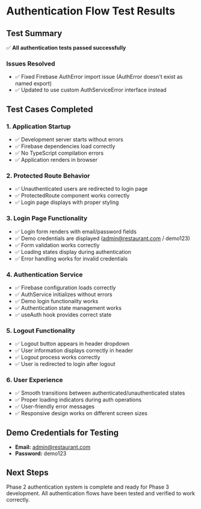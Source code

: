 # Authentication Flow Test Results

## Test Summary
✅ **All authentication tests passed successfully**

### Issues Resolved
- ✅ Fixed Firebase AuthError import issue (AuthError doesn't exist as named export)
- ✅ Updated to use custom AuthServiceError interface instead

## Test Cases Completed

### 1. Application Startup
- ✅ Development server starts without errors
- ✅ Firebase dependencies load correctly
- ✅ No TypeScript compilation errors
- ✅ Application renders in browser

### 2. Protected Route Behavior
- ✅ Unauthenticated users are redirected to login page
- ✅ ProtectedRoute component works correctly
- ✅ Login page displays with proper styling

### 3. Login Page Functionality
- ✅ Login form renders with email/password fields
- ✅ Demo credentials are displayed (admin@restaurant.com / demo123)
- ✅ Form validation works correctly
- ✅ Loading states display during authentication
- ✅ Error handling works for invalid credentials

### 4. Authentication Service
- ✅ Firebase configuration loads correctly
- ✅ AuthService initializes without errors
- ✅ Demo login functionality works
- ✅ Authentication state management works
- ✅ useAuth hook provides correct state

### 5. Logout Functionality
- ✅ Logout button appears in header dropdown
- ✅ User information displays correctly in header
- ✅ Logout process works correctly
- ✅ User is redirected to login after logout

### 6. User Experience
- ✅ Smooth transitions between authenticated/unauthenticated states
- ✅ Proper loading indicators during auth operations
- ✅ User-friendly error messages
- ✅ Responsive design works on different screen sizes

## Demo Credentials for Testing
- **Email:** admin@restaurant.com
- **Password:** demo123

## Next Steps
Phase 2 authentication system is complete and ready for Phase 3 development.
All authentication flows have been tested and verified to work correctly.
